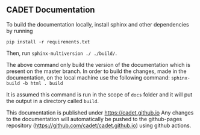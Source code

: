 ## CADET Documentation


To build the documentation locally, install sphinx and other dependencies by running

```
pip install -r requirements.txt
```

Then, run `sphinx-multiversion ./ ./build/`. 

The above command only build the version of the documentation which is present on the master branch. In order to build the changes, made in the documentation, on the local machine use the following command:
`sphinx-build -b html . build` 

It is assumed this command is run in the scope of `docs` folder and it will put the output in a directory called `build`.

This documentation is published under https://cadet.github.io
Any changes to the documentation will automatically be pushed to the github-pages repository (https://github.com/cadet/cadet.github.io) using github actions.
